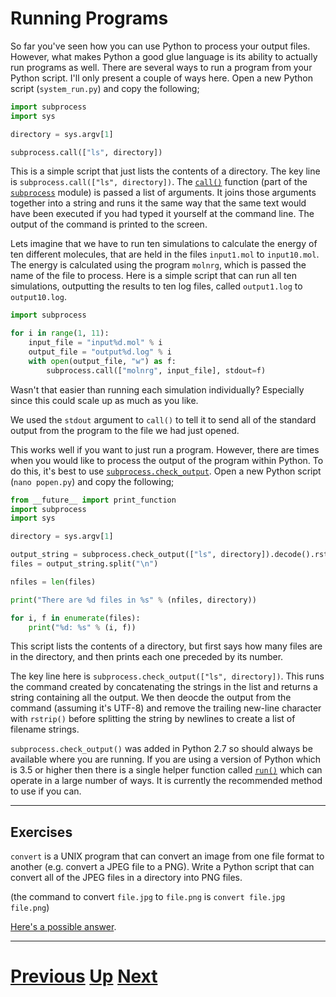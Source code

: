 # Running Programs

So far you've seen how you can use Python to process your output files.
However, what makes Python a good glue language is its ability to actually run programs as well.
There are several ways to run a program from your Python script.
I'll only present a couple of ways here.
Open a new Python script (`system_run.py`) and copy the following;

```python
import subprocess
import sys

directory = sys.argv[1]

subprocess.call(["ls", directory])
```

This is a simple script that just lists the contents of a directory. The key line is `subprocess.call(["ls", directory])`. The [`call()`](https://docs.python.org/library/subprocess.html#subprocess.call) function (part of the [`subprocess`](https://docs.python.org/library/subprocess.html) module) is passed a list of arguments. It joins those arguments together into a string and runs it the same way that the same text would have been executed if you had typed it yourself at the command line. The output of the command is printed to the screen.

Lets imagine that we have to run ten simulations to calculate the energy of ten different molecules, that are held in the files `input1.mol` to `input10.mol`. The energy is calculated using the program `molnrg`, which is passed the name of the file to process. Here is a simple script that can run all ten simulations, outputting the results to ten log files, called `output1.log` to `output10.log`.

```python
import subprocess

for i in range(1, 11):
    input_file = "input%d.mol" % i
    output_file = "output%d.log" % i
    with open(output_file, "w") as f:
        subprocess.call(["molnrg", input_file], stdout=f)
```

Wasn't that easier than running each simulation individually? Especially since this could scale up as much as you like.

We used the `stdout` argument to `call()` to tell it to send all of the standard output from the program to the file we had just opened.

This works well if you want to just run a program. However, there are times when you would like to process the output of the program within Python. To do this, it's best to use [`subprocess.check_output`](https://docs.python.org/3/library/subprocess.html#subprocess.check_output). Open a new Python script (`nano popen.py`) and copy the following;

```python
from __future__ import print_function
import subprocess
import sys

directory = sys.argv[1]

output_string = subprocess.check_output(["ls", directory]).decode().rstrip()
files = output_string.split("\n")

nfiles = len(files)

print("There are %d files in %s" % (nfiles, directory))

for i, f in enumerate(files):
    print("%d: %s" % (i, f))
```

This script lists the contents of a directory, but first says how many files are in the directory, and then prints each one preceded by its number.

The key line here is `subprocess.check_output(["ls", directory])`. This runs the command created by concatenating the strings in the list and returns a string containing all the output. We then deocde the output from the command (assuming it's UTF-8) and remove the trailing new-line character with `rstrip()` before splitting the string by newlines to create a list of filename strings.

`subprocess.check_output()` was added in Python 2.7 so should always be available where you are running. If you are using a version of Python which is 3.5 or higher then there is a single helper function called [`run()`](https://docs.python.org/library/subprocess.html#subprocess.run) which can operate in a large number of ways. It is currently the recommended method to use if you can.

***

## Exercises

`convert` is a UNIX program that can convert an image from one file format to
another (e.g. convert a JPEG file to a PNG). Write a Python script that can convert 
all of the JPEG files in a directory into PNG files.

(the command to convert `file.jpg` to `file.png` is `convert file.jpg file.png`)

[Here's a possible answer](running_answer.md).

***

# [Previous](replacing.md) [Up](README.md) [Next](jobs.md)
